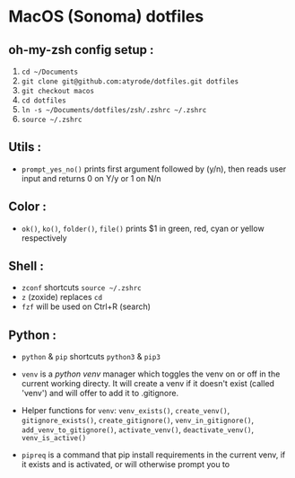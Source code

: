 # MacOS (Sonoma) dotfiles

## oh-my-zsh config setup :
1. `cd ~/Documents`
2. `git clone git@github.com:atyrode/dotfiles.git dotfiles`
3. `git checkout macos`
4. `cd dotfiles`
5. `ln -s ~/Documents/dotfiles/zsh/.zshrc ~/.zshrc`
6. `source ~/.zshrc`

## Utils :

- `prompt_yes_no()` prints first argument followed by (y/n), then reads user input and returns 0 on Y/y or 1 on N/n

## Color :

- `ok()`, `ko()`, `folder()`, `file()` prints $1 in green, red, cyan or yellow respectively

## Shell :

- `zconf` shortcuts `source ~/.zshrc`
- `z` (zoxide) replaces `cd`
- `fzf` will be used on Ctrl+R (search)

## Python :

- `python` & `pip` shortcuts `python3` & `pip3`

- `venv` is a _python venv_ manager which toggles the venv on or off in the current working directy. It will create a venv if it doesn't exist (called 'venv') and will offer to add it to .gitignore.
- Helper functions for `venv`: `venv_exists()`, `create_venv()`, `gitignore_exists()`, `create_gitignore()`, `venv_in_gitignore()`, `add_venv_to_gitignore()`, `activate_venv()`, `deactivate_venv()`, `venv_is_active()`

- `pipreq` is a command that pip install requirements in the current venv, if it exists and is activated, or will otherwise prompt you to
